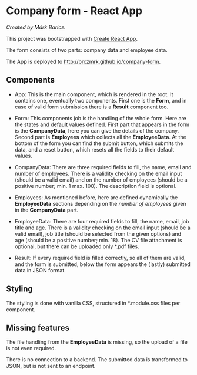 # Company form - React App

*Created by Márk Baricz.*

This project was bootstrapped with [Create React App](https://github.com/facebook/create-react-app).

The form consists of two parts: company data and employee data.

The App is deployed to http://brczmrk.github.io/company-form.

## Components

- App: 
This is the main component, which is rendered in the root. It contains one, eventually two components. First one is the **Form**, and in case of valid form submission there is a **Result** component too.

- Form:
This components job is the handling of the whole form. Here are the states and default values defined. First part that appears in the form is the **CompanyData**, here you can give the details of the company. Second part is **Employees** which collects all the **EmployeeData**. At the bottom of the form you can find the submit button, which submits the data, and a reset button, which resets all the fields to their default values.

- CompanyData:
There are three required fields to fill, the name, email and number of employees. There is a validity checking on the email input (should be a valid email) and on the number of employees (should be a positive number; min. 1 max. 100). The description field is optional.

- Employees:
As mentioned before, here are defined dynamically the **EmployeeData** sections depending on the *number of employees* given in the **CompanyData** part.

- EmployeeData:
There are four required fields to fill, the name, email, job title and age. There is a validity checking on the email input (should be a valid email), job title (should be selected from the given options) and age (should be a positive number; min. 18). The CV file attachment is optional, but there can be uploaded only *.pdf files.

- Result:
If every required field is filled correctly, so all of them are valid, and the form is submitted, below the form appears the (lastly) submitted data in JSON format.

## Styling

The styling is done with vanilla CSS, structured in *.module.css files per component.

## Missing features

The file handling from the **EmployeeData** is missing, so the upload of a file is not even required.

There is no connection to a backend. The submitted data is transformed to JSON, but is not sent to an endpoint.